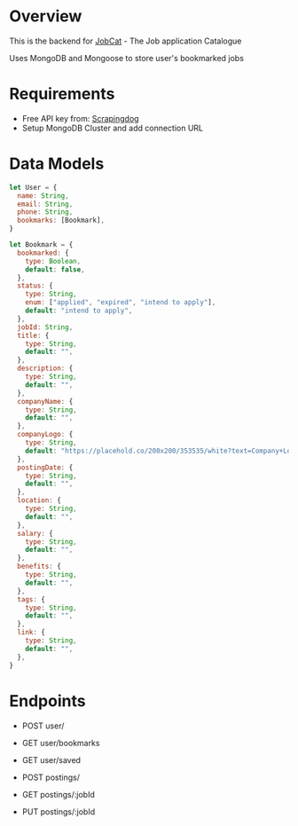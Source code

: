 # Overview

This is the backend for [JobCat](https://github.com/AhmedSomaan/job-application-tracker-fe) - The Job application Catalogue

Uses MongoDB and Mongoose to store user's bookmarked jobs

# Requirements

- Free API key from: [Scrapingdog](https://www.scrapingdog.com/linkedin-jobs-api)
- Setup MongoDB Cluster and add connection URL

# Data Models

```js
let User = {
  name: String,
  email: String,
  phone: String,
  bookmarks: [Bookmark],
}

let Bookmark = {
  bookmarked: {
    type: Boolean,
    default: false,
  },
  status: {
    type: String,
    enum: ["applied", "expired", "intend to apply"],
    default: "intend to apply",
  },
  jobId: String,
  title: {
    type: String,
    default: "",
  },
  description: {
    type: String,
    default: "",
  },
  companyName: {
    type: String,
    default: "",
  },
  companyLogo: {
    type: String,
    default: "https://placehold.co/200x200/353535/white?text=Company+Logo",
  },
  postingDate: {
    type: String,
    default: "",
  },
  location: {
    type: String,
    default: "",
  },
  salary: {
    type: String,
    default: "",
  },
  benefits: {
    type: String,
    default: "",
  },
  tags: {
    type: String,
    default: "",
  },
  link: {
    type: String,
    default: "",
  },
}

```

# Endpoints

- POST user/
- GET user/bookmarks
- GET user/saved

- POST postings/
- GET postings/:jobId
- PUT postings/:jobId